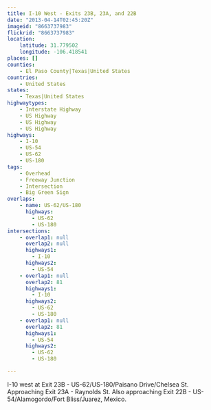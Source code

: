 ```yaml
---
title: I-10 West - Exits 23B, 23A, and 22B
date: "2013-04-14T02:45:20Z"
imageid: "8663737983"
flickrid: "8663737983"
location:
    latitude: 31.779502
    longitude: -106.418541
places: []
counties:
    - El Paso County|Texas|United States
countries:
    - United States
states:
    - Texas|United States
highwaytypes:
    - Interstate Highway
    - US Highway
    - US Highway
    - US Highway
highways:
    - I-10
    - US-54
    - US-62
    - US-180
tags:
    - Overhead
    - Freeway Junction
    - Intersection
    - Big Green Sign
overlaps:
    - name: US-62/US-180
      highways:
        - US-62
        - US-180
intersections:
    - overlap1: null
      overlap2: null
      highways1:
        - I-10
      highways2:
        - US-54
    - overlap1: null
      overlap2: 81
      highways1:
        - I-10
      highways2:
        - US-62
        - US-180
    - overlap1: null
      overlap2: 81
      highways1:
        - US-54
      highways2:
        - US-62
        - US-180

---
```

I-10 west at Exit 23B - US-62/US-180/Paisano Drive/Chelsea St.  Approaching Exit 23A - Raynolds St.  Also approaching Exit 22B - US-54/Alamogordo/Fort Bliss/Juarez, Mexico.
